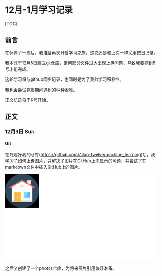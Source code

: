 # 12月-1月学习记录

[TOC]

## 前言

在休养了一周后，我准备再次开启学习之旅，这次还是和上次一样采用按日记录。

我本想于12月5日建立git仓库，奈何部分文件过大出现上传问题，导致我要拖到6号才能完成。

这轮学习将与github同步记录，也同时是为了我的学习积极性。

我也会尝试克服期间遇到的种种困难。

正文记录将于6号开始。

## 正文

### 12月6日 Sun

#### Git

在处理好我的仓库(https://github.com/Allan-twelve/machine_learning)后，我学习了如何上传图片，并解决了图片在GitHub上不显示的问题，并尝试了在markdown文件中插入GitHub上的图片。

![test](https://github.com/Allan-twelve/learngit/blob/master/picture_test.jpg?raw=true)

之后又创建了一个photos仓库，为将来图片引用做好准备。